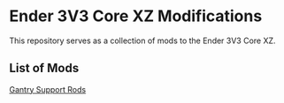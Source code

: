 # Ender 3V3 Core XZ Modifications

This repository serves as a collection of mods to the Ender 3V3 Core XZ.

## List of Mods

[Gantry Support Rods](https://github.com/iamlite/Ender3V3Mods/tree/main/Gantry%20Support%20Rods)
